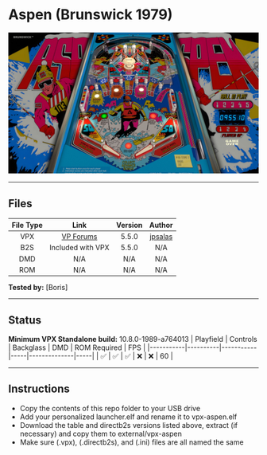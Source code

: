 # Aspen (Brunswick 1979)

![Table Preview](../../images/vpx-aspen.jpg)

---

## Files
| File Type | Link | Version | Author |
|:---------:|:----:|:-------:|:------:|
| VPX | [VP Forums](https://www.vpforums.org/index.php?app=downloads&showfile=17127) | 5.5.0 | [jpsalas](https://www.vpforums.org/index.php?showuser=277) |
| B2S | Included with VPX | 5.5.0 | N/A |
| DMD | N/A | N/A | N/A |
| ROM | N/A | N/A | N/A |

**Tested by:** [Boris]

---

## Status 
**Minimum VPX Standalone build:** 10.8.0-1989-a764013
| Playfield | Controls | Backglass | DMD | ROM Required | FPS | 
|-----------|----------|-----------|-----|--------------|-----|
| :white_check_mark: | :white_check_mark: | :white_check_mark: | :x: | :x: | 60 |

---

## Instructions
- Copy the contents of this repo folder to your USB drive
- Add your personalized launcher.elf and rename it to vpx-aspen.elf
- Download the table and directb2s versions listed above, extract (if necessary) and copy them to external/vpx-aspen
- Make sure (.vpx), (.directb2s), and (.ini) files are all named the same
